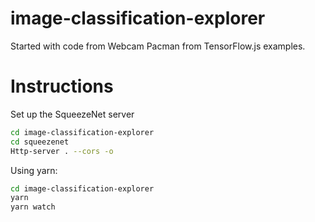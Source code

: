 # image-classification-explorer
Started with code from Webcam Pacman from TensorFlow.js examples.

# Instructions
Set up the SqueezeNet server
```sh
cd image-classification-explorer
cd squeezenet
Http-server . --cors -o
```

Using yarn:
```sh
cd image-classification-explorer
yarn
yarn watch
```
